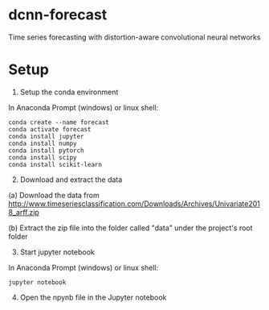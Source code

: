 # dcnn-forecast
Time series forecasting with distortion-aware convolutional neural networks

# Setup

1. Setup the conda environment

In Anaconda Prompt (windows) or linux shell:

```
conda create --name forecast
conda activate forecast
conda install jupyter
conda install numpy
conda install pytorch
conda install scipy
conda install scikit-learn
```

2. Download and extract the data

(a) Download the data from http://www.timeseriesclassification.com/Downloads/Archives/Univariate2018_arff.zip

(b) Extract the zip file into the folder called "data" under the project's root folder 

3. Start jupyter notebook

In Anaconda Prompt (windows) or linux shell:

```
jupyter notebook
```

4. Open the npynb file in the Jupyter notebook
